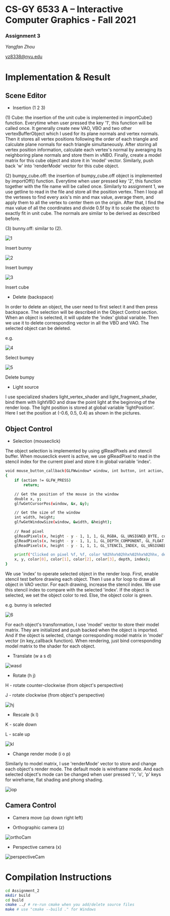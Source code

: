 # CS-GY 6533 A – Interactive Computer Graphics - Fall 2021

### Assignment 3

*Yangfan Zhou*

<yz8338@nyu.edu>

# Implementation & Result

## Scene Editor

* Insertion (1 2 3)

(1) Cube: the insertion of the unit cube is implemented in importCube() function. Everytime when user pressed the key '1', this function will be called once. It generally create new VAO, VBO and two other vertexBufferObject which I used for its plane normals and vertex normals. Then it stores all vertex positions following the order of each triangle and calculate plane normals for each triangle simultaneously. After storing all vertex position information, calculate each vertex's normal by averaging its neighboring plane normals and store them in vNBO. Finally, create a model matrix for this cube object and store it in 'model' vector. Similarly, push back 'w' into 'renderMode' vector for this cube object.

(2) bumpy_cube.off: the insertion of bumpy_cube.off object is implemented by importOff() function. Everytime when user pressed key '2', this function together with the file name will be called once. Similarly to assignment 1, we use getline to read in the file and store all the position vertex. Then I loop all the vertexes to find every axis's min and max value, average them, and apply them to all the vertex to center them on the origin. After that, I find the max value of all the coordinates and divide 0.5f by it to scale the object to exactly fit in unit cube. The normals are similar to be derived as described before.

(3) bunny.off: similar to (2).

![1](OneDrive/桌面/Assignment3/Assignment_3/gif/1.png)

Insert bunny

![2](OneDrive/桌面/Assignment3/Assignment_3/gif/2.png)

Insert bumpy

![3](OneDrive/桌面/Assignment3/Assignment_3/gif/3.png)

Insert cube

* Delete (backspace)

In order to delete an object, the user need to first select it and then press backspace. The selection will be described in the Object Control section. When an object is selected, it will update the 'index' global variable. Then we use it to delete corresponding vector in all the VBO and VAO. The selected object can be deleted.

e.g.

![4](OneDrive/桌面/Assignment3/Assignment_3/gif/4.png)

Select bumpy

![5](OneDrive/桌面/Assignment3/Assignment_3/gif/5.png)

Delete bumpy

* Light source

I use specialized shaders light_vertex_shader and light_fragment_shader, bind them with lightVBO and draw the point light at the beginning of the render loop. The light position is stored at global variable 'lightPosition'. Here I set the position at (-0.6, 0.5, 0.4) as shown in the pictures.

## Object Control

* Selection (mouseclick)

The object selection is implemented by using glReadPixels and stencil buffer. When mouseclick event is active, we use glReadPixel to read in the stencil index for the current pixel and store it in global variable 'index'.
```bash
void mouse_button_callback(GLFWwindow* window, int button, int action, int mods)
{
    if (action != GLFW_PRESS)
        return;

    // Get the position of the mouse in the window
    double x, y;
    glfwGetCursorPos(window, &x, &y);

    // Get the size of the window
    int width, height;
    glfwGetWindowSize(window, &width, &height);
    
    // Read pixel
    glReadPixels(x, height - y - 1, 1, 1, GL_RGBA, GL_UNSIGNED_BYTE, color);
    glReadPixels(x, height - y - 1, 1, 1, GL_DEPTH_COMPONENT, GL_FLOAT, &depth);
    glReadPixels(x, height - y - 1, 1, 1, GL_STENCIL_INDEX, GL_UNSIGNED_INT, &index);

    printf("Clicked on pixel %f, %f, color %02hhx%02hhx%02hhx%02hhx, depth %f, stencil index %u\n",
    x, y, color[0], color[1], color[2], color[3], depth, index);
}
```
We use 'index' to operate selected object in the render loop. First, enable stencil test before drawing each object. Then I use a for loop to draw all object in VAO vector. For each drawing, increase the stencil index. We use this stencil index to compare with the selected 'index'. If the object is selected, we set the object color to red. Else, the object color is green.

e.g. bunny is selected

![6](OneDrive/桌面/Assignment3/Assignment_3/gif/6.png)

For each object's transformation, I use 'model' vector to store their model matrix. They are initialized and push backed when the object is imported. And if the object is selected, change corresponding model matrix in 'model' vector (in key_callback function). When rendering, just bind corresponding model matrix to the shader for each object.

* Translate (w a s d)

![wasd](OneDrive/桌面/Assignment3/Assignment_3/gif/wasd.gif)

* Rotate (h j)

H - rotate counter-clockwise (from object's perspective)

J - rotate clockwise (from object's perspective)

![hj](OneDrive/桌面/Assignment3/Assignment_3/gif/hj.gif)

* Rescale (k l)

K - scale down

L - scale up

![kl](OneDrive/桌面/Assignment3/Assignment_3/gif/kl.gif)

* Change render mode (i o p)

Similarly to model matrix, I use 'renderMode' vector to store and change each object's render mode. The default mode is wireframe mode. And each selected object's mode can be changed when user pressed 'i', 'o', 'p' keys for wireframe, flat shading and phong shading.

![iop](OneDrive/桌面/Assignment3/Assignment_3/gif/iop.gif)

## Camera Control

* Camera move (up down right left)

* Orthographic camera (z)

![orthoCam](OneDrive/桌面/Assignment3/Assignment_3/gif/orthoCam.gif)

* Perspective camera (x)

![perspectiveCam](OneDrive/桌面/Assignment3/Assignment_3/gif/perspectiveCam.gif)


# Compilation Instructions

```bash
cd Assignment_2
mkdir build
cd build
cmake ../ # re-run cmake when you add/delete source files
make # use "cmake --build ." for Windows
```

